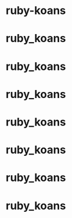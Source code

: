# ruby-koans
# ruby_koans
# ruby_koans
# ruby_koans
# ruby_koans
# ruby_koans
# ruby_koans
# ruby_koans
